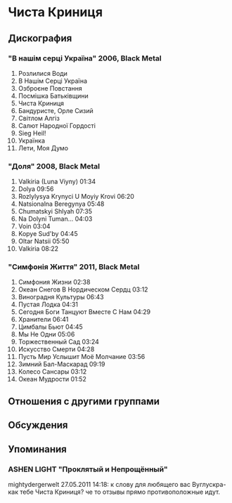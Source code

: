 # Чиста Криниця



## Дискография

### "В нашім серці Україна" 2006, Black Metal

01. Розлилися Води
02. В Нашім Серці Україна
03. Озброєне Повстання
04. Посмішка Батьківщини
05. Чиста Криниця
06. Бандуристе, Орле Сизий
07. Світлом Алгіз
08. Салют Народної Гордості
09. Sieg Heil! 
10. Українка 
11. Лети, Моя Думо

### "Доля" 2008, Black Metal

1. Valkiria (Luna Viyny) 01:34
2. Dolya 09:56
3. Rozlylysya Krynyci U Moyiy Krovi 06:20
4. Natsionalna Beregynya 05:48
5. Chumatskyi Shlyah 07:35
6. Na Dolyni Tuman... 04:03
7. Voin 03:04 
8. Kopye Sud'by 04:45 
9. Oltar Natsii 05:50 
10. Valkiria 08:22 

### "Симфонiя Життя" 2011, Black Metal

1. Симфония Жизни 02:38
2. Океан Снегов В Нордическом Сердц 03:12
3. Виноградня Культуры 06:43
4. Пустая Лодка 04:31
5. Сегодня Боги Танцуют Вместе С Нам 04:29
6. Хранители 06:41
7. Цимбалы Бьют 04:45
8. Мы Не Одни 05:06
9. Торжественный Сад 03:24  
10. Искусство Смерти 04:28
11. Пусть Мир Услышит Моё Молчание 03:56
12. Зимний Бал-Маскарад 09:19  
13. Колесо Сансары 03:12
14. Океан Мудрости 01:52 


## Отношения с другими группами


## Обсуждения


## Упоминания

### ASHEN LIGHT &quot;Проклятый и Непрощённый&quot;

mightydergerwelt 27.05.2011 14:18:
к слову для любящего вас Вуглускра-<BR>как тебе Чиста Криниця? че то отзывы прямо противоположные идут. 

